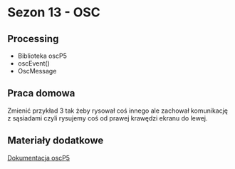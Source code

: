 # Sezon 13 - OSC

## Processing
- Biblioteka oscP5
- oscEvent()
- OscMessage

## Praca domowa
Zmienić przykład 3 tak żeby rysował coś innego ale zachował komunikację z sąsiadami czyli rysujemy coś od prawej krawędzi ekranu do lewej.

## Materiały dodatkowe
[Dokumentacja oscP5](http://www.sojamo.de/libraries/oscP5)
